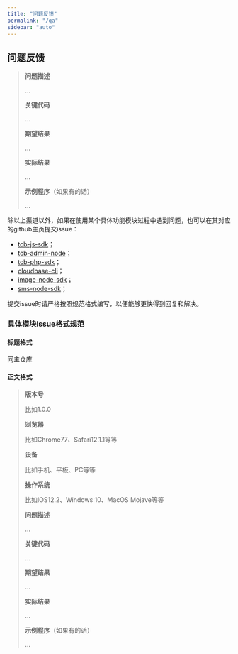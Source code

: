 ```yaml
---
title: "问题反馈"
permalink: "/qa"
sidebar: "auto"
---
```


## 问题反馈
> 
> **问题描述**
> 
> ...
> 
> **关键代码**
> 
> ...
> 
> **期望结果**
> 
> ...
> 
> **实际结果**
> 
> ...
> 
> **示例程序**（如果有的话）
> 
> ...

除以上渠道以外，如果在使用某个具体功能模块过程中遇到问题，也可以在其对应的github主页提交issue：
- [tcb-js-sdk](https://github.com/TencentCloudBase/tcb-js-sdk/issues)；
- [tcb-admin-node](https://github.com/TencentCloudBase/tcb-admin-node/issues)；
- [tcb-php-sdk](https://github.com/TencentCloudBase/tcb-php-sdk/issues)；
- [cloudbase-cli](https://github.com/TencentCloudBase/cloud-base-cli/issues)；
- [image-node-sdk](https://github.com/TencentCloudBase/image-node-sdk/issues)；
- [sms-node-sdk](https://github.com/TencentCloudBase/sms-node-sdk/issues)；

提交issue时请严格按照规范格式编写，以便能够更快得到回复和解决。

### 具体模块Issue格式规范
#### 标题格式

同主仓库

#### 正文格式

> **版本号**
> 
> 比如1.0.0
> 
> **浏览器**
> 
> 比如Chrome77、Safari12.1.1等等
> 
> **设备**
> 
> 比如手机、平板、PC等等
> 
> **操作系统**
> 
> 比如IOS12.2、Windows 10、MacOS Mojave等等
> 
> **问题描述**
> 
> ...
> 
> **关键代码**
> 
> ...
> 
> **期望结果**
> 
> ...
> 
> **实际结果**
> 
> ...
> 
> **示例程序**（如果有的话）
> 
> ...
